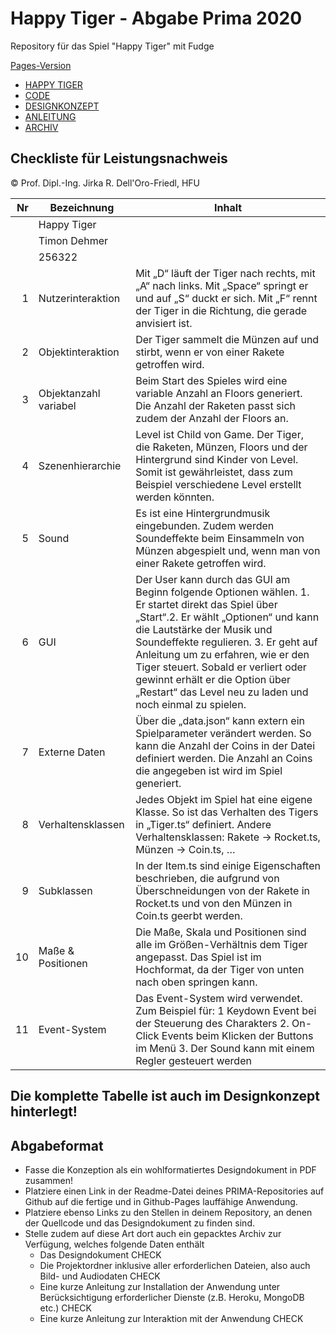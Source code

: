 # Happy Tiger - Abgabe Prima 2020
Repository für das Spiel "Happy Tiger" mit Fudge

[Pages-Version](https://deneway.github.io/Happy-Tiger-Game-2020-Prima/)

- [HAPPY TIGER](https://deneway.github.io/Happy-Tiger-Game-2020-Prima/Happy-Tiger/index.html)
- [CODE](https://github.com/deneway/Happy-Tiger-Game-2020-Prima)
- [DESIGNKONZEPT](https://github.com/deneway/Happy-Tiger-Game-2020-Prima/blob/master/designkonzeption-happy-tiger.pdf)
- [ANLEITUNG](https://github.com/deneway/Happy-Tiger-Game-2020-Prima/blob/master/anleitung-happy-tiger.pdf)
- [ARCHIV](https://github.com/deneway/Happy-Tiger-Game-2020-Prima/Archiv-Timon-Dehmer.zip)


## Checkliste für Leistungsnachweis
© Prof. Dipl.-Ing. Jirka R. Dell'Oro-Friedl, HFU

| Nr | Bezeichnung           | Inhalt                                                                                                                                                                                                                                                                         |
|---:|-----------------------|--------------------------------------------------------------------------------------------------------------------------------------------------------------------------------------------------------------------------------------------------------------------------------|
|    | Happy Tiger                 |
|    | Timon Dehmer                  |
|    | 256322        |
|  1 | Nutzerinteraktion     | Mit „D“ läuft der Tiger nach rechts, mit „A“ nach links. Mit „Space“ springt er und auf „S“ duckt er sich.  Mit „F“ rennt der Tiger in die Richtung, die gerade anvisiert ist.                                                                                                                                                    |
|  2 | Objektinteraktion     | Der Tiger sammelt die Münzen auf und stirbt, wenn er von einer Rakete getroffen wird.                                                                                                                                                                              |
|  3 | Objektanzahl variabel | Beim Start des Spieles wird eine variable Anzahl an Floors generiert. Die Anzahl der Raketen passt sich zudem der Anzahl der Floors an.                                                                                                                                                        |
|  4 | Szenenhierarchie      | Level ist Child von Game. Der Tiger, die Raketen, Münzen, Floors und der Hintergrund sind Kinder von Level. Somit ist gewährleistet, dass zum Beispiel verschiedene Level erstellt werden könnten.                                                                                                                                                       |
|  5 | Sound                 | Es ist eine Hintergrundmusik eingebunden. Zudem werden Soundeffekte beim Einsammeln von Münzen abgespielt und, wenn man von einer Rakete getroffen wird.                                                          |
|  6 | GUI                   | Der User kann durch das GUI am Beginn folgende Optionen wählen. 1. Er startet direkt das Spiel über „Start“.2. Er wählt „Optionen“ und kann die Lautstärke der Musik und Soundeffekte regulieren. 3. Er geht auf Anleitung um zu erfahren, wie er den Tiger steuert. Sobald er verliert oder gewinnt erhält er die Option über „Restart“ das Level neu zu laden und noch einmal zu spielen. |
|  7 | Externe Daten         | Über die „data.json“ kann extern ein Spielparameter verändert werden. So kann die Anzahl der Coins in der Datei definiert werden. Die Anzahl an Coins die angegeben ist wird im Spiel generiert.                                                                                  |
|  8 | Verhaltensklassen     | Jedes Objekt im Spiel hat eine eigene Klasse. So ist das Verhalten des Tigers in „Tiger.ts“ definiert. Andere Verhaltensklassen: Rakete -> Rocket.ts, Münzen -> Coin.ts, …                                                                                         |
|  9 | Subklassen            | In der Item.ts sind einige Eigenschaften beschrieben, die aufgrund von Überschneidungen von der Rakete in Rocket.ts und von den Münzen in Coin.ts geerbt werden.  |
| 10 | Maße & Positionen     | Die Maße, Skala und Positionen sind alle im Größen-Verhältnis dem Tiger angepasst. Das Spiel ist im Hochformat, da der Tiger von unten nach oben springen kann.                                                                 |
| 11 | Event-System          | Das Event-System wird verwendet. Zum Beispiel für: 1  Keydown Event bei der Steuerung des Charakters 2. On-Click Events beim Klicken der Buttons im Menü 3. Der Sound kann mit einem Regler gesteuert werden        |

## Die komplette Tabelle ist auch im Designkonzept hinterlegt!

## Abgabeformat
* Fasse die Konzeption als ein wohlformatiertes Designdokument in PDF zusammen!
* Platziere einen Link in der Readme-Datei deines PRIMA-Repositories auf Github auf die fertige und in Github-Pages lauffähige Anwendung.
* Platziere ebenso Links zu den Stellen in deinem Repository, an denen der Quellcode und das Designdokument zu finden sind.
* Stelle zudem auf diese Art dort auch ein gepacktes Archiv zur Verfügung, welches folgende Daten enthält
  * Das Designdokument CHECK
  * Die Projektordner inklusive aller erforderlichen Dateien, also auch Bild- und Audiodaten CHECK
  * Eine kurze Anleitung zur Installation der Anwendung unter Berücksichtigung erforderlicher Dienste (z.B. Heroku, MongoDB etc.) CHECK
  * Eine kurze Anleitung zur Interaktion mit der Anwendung CHECK

